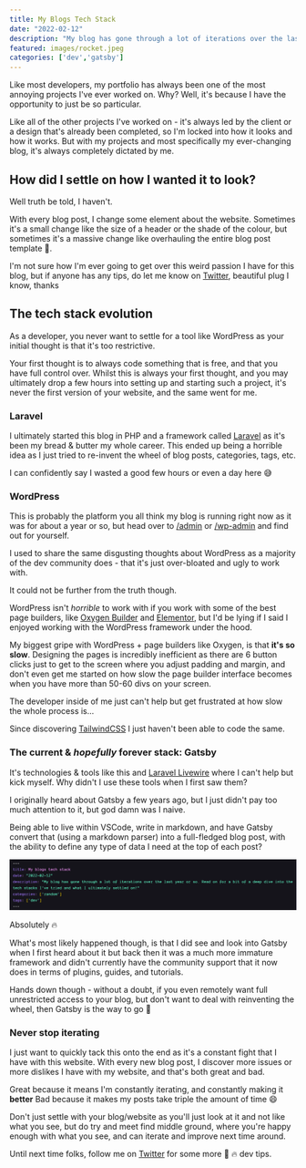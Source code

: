 ```yaml
---
title: My Blogs Tech Stack
date: "2022-02-12"
description: "My blog has gone through a lot of iterations over the last year or so. Read on for a bit of a deep dive into the tech stacks I've tried and what I ultimately settled on!"
featured: images/rocket.jpeg
categories: ['dev','gatsby']
---
```


Like most developers, my portfolio has always been one of the most annoying projects I've ever worked on. Why? Well, it's because I have the opportunity to just be so particular.

Like all of the other projects I've worked on - it's always led by the client or a design that's already been completed, so I'm locked into how it looks and how it works. But with my projects and most specifically my ever-changing blog, it's always completely dictated by me.

## How did I settle on how I wanted it to look?

Well truth be told, I haven't.

With every blog post, I change some element about the website. Sometimes it's a small change like the size of a header or the shade of the colour, but sometimes it's a massive change like overhauling the entire blog post template 🤦.

I'm not sure how I'm ever going to get over this weird passion I have for this blog, but if anyone has any tips, do let me know on [Twitter](https://twitter.com/joelwmale), beautiful plug I know, thanks

## The tech stack evolution

As a developer, you never want to settle for a tool like WordPress as your initial thought is that it's too restrictive.

Your first thought is to always code something that is free, and that you have full control over. Whilst this is always your first thought, and you may ultimately drop a few hours into setting up and starting such a project, it's never the first version of your website, and the same went for me.

### Laravel

I ultimately started this blog in PHP and a framework called [Laravel](https://laravel.com/) as it's been my bread & butter my whole career. This ended up being a horrible idea as I just tried to re-invent the wheel of blog posts, categories, tags, etc.

I can confidently say I wasted a good few hours or even a day here 😅 

### WordPress

This is probably the platform you all think my blog is running right now as it was for about a year or so, but head over to [/admin](/admin) or [/wp-admin](/wp-admin) and find out for yourself.

I used to share the same disgusting thoughts about WordPress as a majority of the dev community does - that it's just over-bloated and ugly to work with. 

It could not be further from the truth though.

WordPress isn't *horrible* to work with if you work with some of the best page builders, like [Oxygen Builder](https://oxygenbuilder.com/) and [Elementor](https://elementor.com/), but I'd be lying if I said I enjoyed working with the WordPress framework under the hood.

My biggest gripe with WordPress + page builders like Oxygen, is that **it's so slow**. Designing the pages is incredibly inefficient as there are 6 button clicks just to get to the screen where you adjust padding and margin, and don't even get me started on how slow the page builder interface becomes when you have more than 50-60 divs on your screen.

The developer inside of me just can't help but get frustrated at how slow the whole process is... 

Since discovering [TailwindCSS](https://tailwindcss.com/) I just haven't been able to code the same.

### The current & *hopefully* forever stack: Gatsby

It's technologies & tools like this and [Laravel Livewire](https://laravel-livewire.com/) where I can't help but kick myself. Why didn't I use these tools when I first saw them?

I originally heard about Gatsby a few years ago, but I just didn't pay too much attention to it, but god damn was I naive.

Being able to live within VSCode, write in markdown, and have Gatsby convert that (using a markdown parser) into a full-fledged blog post, with the ability to define any type of data I need at the top of each post?

![](images/post-definitions.png)

Absolutely 🔥 

What's most likely happened though, is that I did see and look into Gatsby when I first heard about it but back then it was a much more immature framework and didn't currently have the community support that it now does in terms of plugins, guides, and tutorials.

Hands down though - without a doubt, if you even remotely want full unrestricted access to your blog, but don't want to deal with reinventing the wheel, then Gatsby is the way to go 🚀 

### Never stop iterating

I just want to quickly tack this onto the end as it's a constant fight that I have with this website. With every new blog post, I discover more issues or more dislikes I have with my website, and that's both great and bad.

Great because it means I'm constantly iterating, and constantly making it **better**
Bad because it makes my posts take triple the amount of time 😄 

Don't just settle with your blog/website as you'll just look at it and not like what you see, but do try and meet find middle ground, where you're happy enough with what you see, and can iterate and improve next time around.

Until next time folks, follow me on [Twitter](https://twitter.com/joelwmale) for some more 🚀 🔥 dev tips.